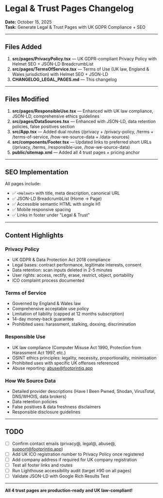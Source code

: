 # Legal & Trust Pages Changelog

**Date:** October 15, 2025  
**Task:** Generate Legal & Trust Pages with UK GDPR Compliance + SEO

---

## Files Added

1. **src/pages/PrivacyPolicy.tsx** — UK GDPR-compliant Privacy Policy with Helmet SEO + JSON-LD BreadcrumbList
2. **src/pages/TermsOfService.tsx** — Terms of Use (UK law, England & Wales jurisdiction) with Helmet SEO + JSON-LD
3. **CHANGELOG_LEGAL_PAGES.md** — This changelog

---

## Files Modified

1. **src/pages/ResponsibleUse.tsx** — Enhanced with UK law compliance, JSON-LD, comprehensive ethics guidelines
2. **src/pages/DataSources.tsx** — Enhanced with JSON-LD, data retention policies, false positives section
3. **src/App.tsx** — Added dual routes (/privacy + /privacy-policy, /terms + /terms-of-service, /how-we-source-data + /data-sources)
4. **src/components/Footer.tsx** — Updated links to preferred short URLs (/privacy, /terms, /responsible-use, /how-we-source-data)
5. **public/sitemap.xml** — Added all 4 trust pages + pricing anchor

---

## SEO Implementation

All pages include:
- ✅ `<Helmet>` with title, meta description, canonical URL
- ✅ JSON-LD BreadcrumbList (Home → Page)
- ✅ Accessible semantic HTML with single H1
- ✅ Mobile responsive spacing
- ✅ Links in footer under "Legal & Trust"

---

## Content Highlights

### Privacy Policy
- UK GDPR & Data Protection Act 2018 compliance
- Legal bases: contract performance, legitimate interests, consent
- Data retention: scan inputs deleted in 2-5 minutes
- User rights: access, rectify, erase, restrict, object, portability
- ICO complaint process documented

### Terms of Service
- Governed by England & Wales law
- Comprehensive acceptable use policy
- Limitation of liability (capped at 12 months subscription)
- 14-day money-back guarantee
- Prohibited uses: harassment, stalking, doxxing, discrimination

### Responsible Use
- UK law compliance (Computer Misuse Act 1990, Protection from Harassment Act 1997, etc.)
- OSINT ethics principles: legality, necessity, proportionality, minimisation
- Prohibited uses with specific UK offenses referenced
- Abuse reporting: abuse@footprintiq.app

### How We Source Data
- Detailed provider descriptions (Have I Been Pwned, Shodan, VirusTotal, DNS/WHOIS, data brokers)
- Data retention policies
- False positives & data freshness disclaimers
- Responsible disclosure guidelines

---

## TODO

- [ ] Confirm contact emails (privacy@, legal@, abuse@, support@footprintiq.app)
- [ ] Add UK ICO registration number to Privacy Policy once registered
- [ ] Add company address if required for UK company registration
- [ ] Test all footer links and routes
- [ ] Run Lighthouse accessibility audit (target ≥90 on all pages)
- [ ] Validate JSON-LD with Google Rich Results Test

---

**All 4 trust pages are production-ready and UK law-compliant!**
